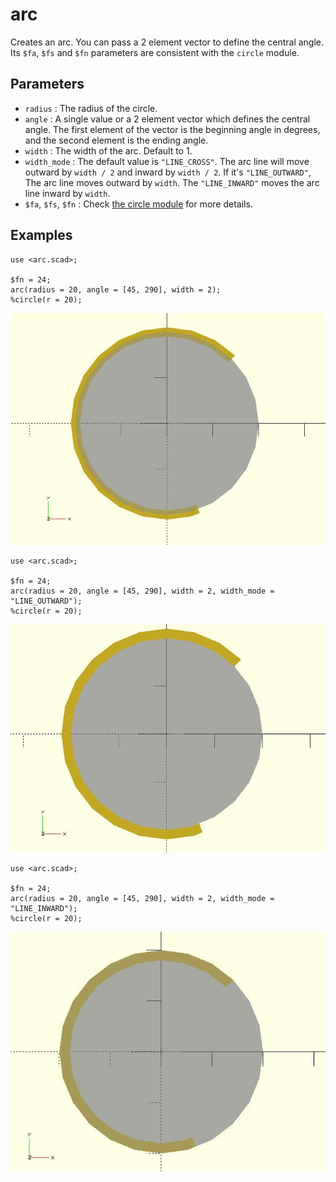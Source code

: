# arc

Creates an arc. You can pass a 2 element vector to define the central angle. Its `$fa`, `$fs` and `$fn` parameters are consistent with the `circle` module. 

## Parameters

- `radius` : The radius of the circle.
- `angle` : A single value or a 2 element vector which defines the central angle. The first element of the vector is the beginning angle in degrees, and the second element is the ending angle.
- `width` : The width of the arc. Default to 1.
- `width_mode` : The default value is `"LINE_CROSS"`. The arc line will move outward by `width / 2` and inward by `width / 2`. If it's `"LINE_OUTWARD"`, The arc line moves outward by `width`. The `"LINE_INWARD"` moves the arc line inward by `width`.
- `$fa`, `$fs`, `$fn` : Check [the circle module](https://en.wikibooks.org/wiki/OpenSCAD_User_Manual/Using_the_2D_Subsystem#circle) for more details.


## Examples
  
    use <arc.scad>;
    
    $fn = 24;
    arc(radius = 20, angle = [45, 290], width = 2);
    %circle(r = 20); 

![arc](images/lib3x-arc-1.JPG)

    use <arc.scad>;
    
    $fn = 24;
    arc(radius = 20, angle = [45, 290], width = 2, width_mode = "LINE_OUTWARD");
    %circle(r = 20); 

![arc](images/lib3x-arc-2.JPG)

    use <arc.scad>;
    
    $fn = 24;
    arc(radius = 20, angle = [45, 290], width = 2, width_mode = "LINE_INWARD");
    %circle(r = 20); 

![arc](images/lib3x-arc-3.JPG)



